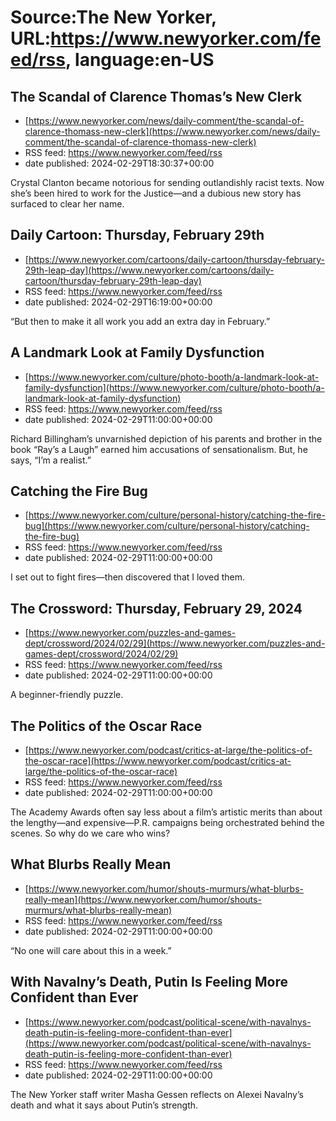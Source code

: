 # Source:The New Yorker, URL:https://www.newyorker.com/feed/rss, language:en-US

## The Scandal of Clarence Thomas’s New Clerk
 - [https://www.newyorker.com/news/daily-comment/the-scandal-of-clarence-thomass-new-clerk](https://www.newyorker.com/news/daily-comment/the-scandal-of-clarence-thomass-new-clerk)
 - RSS feed: https://www.newyorker.com/feed/rss
 - date published: 2024-02-29T18:30:37+00:00

Crystal Clanton became notorious for sending outlandishly racist texts. Now she’s been hired to work for the Justice—and a dubious new story has surfaced to clear her name.

## Daily Cartoon: Thursday, February 29th
 - [https://www.newyorker.com/cartoons/daily-cartoon/thursday-february-29th-leap-day](https://www.newyorker.com/cartoons/daily-cartoon/thursday-february-29th-leap-day)
 - RSS feed: https://www.newyorker.com/feed/rss
 - date published: 2024-02-29T16:19:00+00:00

“But then to make it all work you add an extra day in February.”

## A Landmark Look at Family Dysfunction
 - [https://www.newyorker.com/culture/photo-booth/a-landmark-look-at-family-dysfunction](https://www.newyorker.com/culture/photo-booth/a-landmark-look-at-family-dysfunction)
 - RSS feed: https://www.newyorker.com/feed/rss
 - date published: 2024-02-29T11:00:00+00:00

Richard Billingham’s unvarnished depiction of his parents and brother in the book “Ray’s a Laugh” earned him accusations of sensationalism. But, he says, “I’m a realist.”

## Catching the Fire Bug
 - [https://www.newyorker.com/culture/personal-history/catching-the-fire-bug](https://www.newyorker.com/culture/personal-history/catching-the-fire-bug)
 - RSS feed: https://www.newyorker.com/feed/rss
 - date published: 2024-02-29T11:00:00+00:00

I set out to fight fires—then discovered that I loved them.

## The Crossword: Thursday, February 29, 2024
 - [https://www.newyorker.com/puzzles-and-games-dept/crossword/2024/02/29](https://www.newyorker.com/puzzles-and-games-dept/crossword/2024/02/29)
 - RSS feed: https://www.newyorker.com/feed/rss
 - date published: 2024-02-29T11:00:00+00:00

A beginner-friendly puzzle.

## The Politics of the Oscar Race
 - [https://www.newyorker.com/podcast/critics-at-large/the-politics-of-the-oscar-race](https://www.newyorker.com/podcast/critics-at-large/the-politics-of-the-oscar-race)
 - RSS feed: https://www.newyorker.com/feed/rss
 - date published: 2024-02-29T11:00:00+00:00

The Academy Awards often say less about a film’s artistic merits than about the lengthy—and expensive—P.R. campaigns being orchestrated behind the scenes. So why do we care who wins?

## What Blurbs Really Mean
 - [https://www.newyorker.com/humor/shouts-murmurs/what-blurbs-really-mean](https://www.newyorker.com/humor/shouts-murmurs/what-blurbs-really-mean)
 - RSS feed: https://www.newyorker.com/feed/rss
 - date published: 2024-02-29T11:00:00+00:00

“No one will care about this in a week.”

## With Navalny’s Death, Putin Is Feeling More Confident than Ever
 - [https://www.newyorker.com/podcast/political-scene/with-navalnys-death-putin-is-feeling-more-confident-than-ever](https://www.newyorker.com/podcast/political-scene/with-navalnys-death-putin-is-feeling-more-confident-than-ever)
 - RSS feed: https://www.newyorker.com/feed/rss
 - date published: 2024-02-29T11:00:00+00:00

The New Yorker staff writer Masha Gessen reflects on Alexei Navalny’s death and what it says about Putin’s strength.

